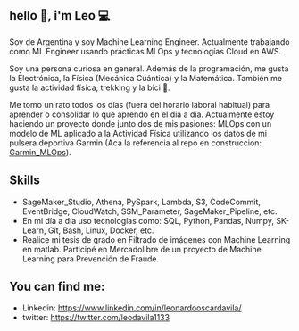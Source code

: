## hello 👋, i'm Leo 💻
Soy de Argentina y soy Machine Learning Engineer. Actualmente trabajando como ML Engineer usando prácticas MLOps y tecnologías Cloud en AWS. 
 
Soy una persona curiosa en general. Además de la programación, me gusta la Electrónica, la Física (Mecánica Cuántica) y la Matemática. También me gusta la actividad física, trekking y la bici 🚴. 

Me tomo un rato todos los días (fuera del horario laboral habitual) para aprender o consolidar lo que aprendo en el dia a dia. Actualmente estoy haciendo un proyecto donde junto dos de mis pasiones: MLOps con un modelo de ML aplicado a la Actividad Física utilizando los datos de mi pulsera deportiva Garmin (Acá la referencia al repo en construccion: [Garmin_MLOps](https://github.com/Leonardo1133/Garmin_MLOps)).  

## Skills
- SageMaker_Studio, Athena, PySpark, Lambda, S3, CodeCommit, EventBridge, CloudWatch, SSM_Parameter, SageMaker_Pipeline, etc.
- En mi día a día uso tecnologías como: SQL, Python, Pandas, Numpy, SK-Learn, Git, Bash, Linux, Docker, etc.
- Realice mi tesis de grado en Filtrado de imágenes con Machine Learning en matlab. Participé en Mercadolibre de un proyecto de Machine Learning para Prevención de Fraude.

## You can find me:
- Linkedin: https://www.linkedin.com/in/leonardooscardavila/
- twitter: https://twitter.com/leodavila1133









<!--
**Leonardo1133/Leonardo1133** is a ✨ _special_ ✨ repository because its `README.md` (this file) appears on your GitHub profile.

Here are some ideas to get you started:

- 🔭 I’m currently working on ...
- 🌱 I’m currently learning ...
- 👯 I’m looking to collaborate on ...
- 🤔 I’m looking for help with ...
- 💬 Ask me about ...
- 📫 How to reach me: ...
- 😄 Pronouns: ...
- ⚡ Fun fact: ...
-->
